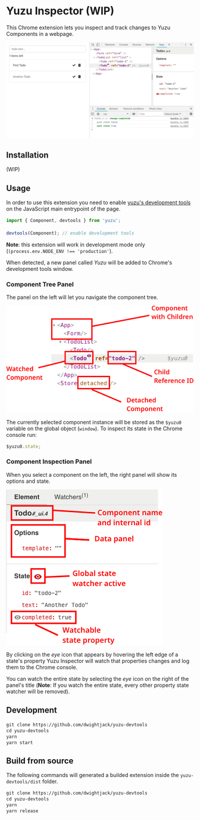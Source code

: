 # Yuzu Inspector (WIP)

This Chrome extension lets you inspect and track changes to Yuzu Components in a webpage.

![](images/devtools.jpg)

## Installation

(WIP)

## Usage

In order to use this extension you need to enable [yuzu's development tools](https://dwightjack.github.io/yuzu/#/packages/yuzu/?id=developer-tools) on the JavaScript main entrypoint of the page.

```js
import { Component, devtools } from 'yuzu';

devtools(Component); // enable development tools
```

**Note**: this extension will work in development mode only (`(process.env.NODE_ENV !== 'production'`).

When detected, a new panel called _Yuzu_ will be added to Chrome's development tools window.

### Component Tree Panel

The panel on the left will let you navigate the component tree.

![Extension left panel](images/left-panel.png)

The currently selected component instance will be stored as the `$yuzu0` variable on the global object (`window`). To inspect its state in the Chrome console run:

```js
$yuzu0.state;
```

### Component Inspection Panel

When you select a component on the left, the right panel will show its options and state.

![Extension right panel](images/right-panel.png)

By clicking on the _eye_ icon that appears by hovering the left edge of a state's property Yuzu Inspector will watch that properties changes and log them to the Chrome console.

You can watch the entire state by selecting the _eye_ icon on the right of the panel's title (**Note**: If you watch the entire state, every other property state watcher will be removed).

## Development

```
git clone https://github.com/dwightjack/yuzu-devtools
cd yuzu-devtools
yarn
yarn start
```

## Build from source

The following commands will generated a builded extension inside the `yuzu-devtools/dist` folder.

```
git clone https://github.com/dwightjack/yuzu-devtools
cd yuzu-devtools
yarn
yarn release
```

